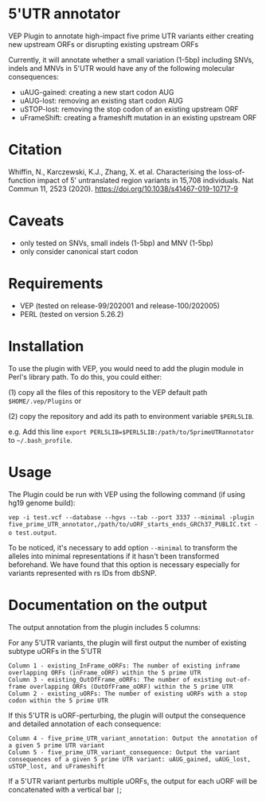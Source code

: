 # 5'UTR annotator
VEP Plugin to annotate high-impact five prime UTR variants either creating new upstream ORFs or disrupting existing upstream ORFs

Currently, it will annotate whether a small variation (1-5bp) including SNVs, indels and MNVs in 5'UTR would have any of the following molecular consequences:

 - uAUG-gained: creating a new start codon AUG
 - uAUG-lost: removing an existing start codon AUG
 - uSTOP-lost: removing the stop codon of an existing upstream ORF
 - uFrameShift: creating a frameshift mutation in an existing upstream ORF 

# Citation

Whiffin, N., Karczewski, K.J., Zhang, X. et al. Characterising the loss-of-function impact of 5’ untranslated region variants in 15,708 individuals. Nat Commun 11, 2523 (2020). https://doi.org/10.1038/s41467-019-10717-9


# Caveats 
- only tested on SNVs, small indels (1-5bp) and MNV (1-5bp)
- only consider canonical start codon

# Requirements
- VEP (tested on release-99/202001 and release-100/202005)
- PERL (tested on version 5.26.2)

# Installation
To use the plugin with VEP, you would need to add the plugin module in Perl's library path. To do this, you could either: 

(1) copy all the files of this repository to the VEP default path `$HOME/.vep/Plugins` or

(2) copy the repository and add its path to environment variable `$PERL5LIB`. 

e.g. Add this line `export PERL5LIB=$PERL5LIB:/path/to/5primeUTRannotator` to `~/.bash_profile`.

# Usage
The Plugin could be run with VEP using the following command (if using hg19 genome build): 

`vep -i test.vcf --database --hgvs --tab --port 3337 --minimal -plugin five_prime_UTR_annotator,/path/to/uORF_starts_ends_GRCh37_PUBLIC.txt -o test.output`. 

To be noticed, it's necessary to add option `--minimal` to transform the alleles into minimal representations if it hasn't been transformed beforehand. We have found that this option is necessary especially for variants represented with rs IDs from dbSNP. 


# Documentation on the output

The output annotation from the plugin includes 5 columns: 

For any 5'UTR variants, the plugin will first output the number of existing subtype uORFs in the 5'UTR

    Column 1 - existing_InFrame_oORFs: The number of existing inframe overlapping ORFs (inFrame_oORF) within the 5 prime UTR
    Column 3 - existing_OutOfFrame_oORFs: The number of existing out-of-frame overlapping ORFs (OutOfFrame_oORF) within the 5 prime UTR
    Column 2 - existing_uORFs: The number of existing uORFs with a stop codon within the 5 prime UTR

If this 5'UTR is uORF-perturbing, the plugin will output the consequence and detailed annotation of each consequence: 

	Column 4 - five_prime_UTR_variant_annotation: Output the annotation of a given 5 prime UTR variant
    Column 5 - five_prime_UTR_variant_consequence: Output the variant consequences of a given 5 prime UTR variant: uAUG_gained, uAUG_lost, uSTOP_lost, and uFrameshift

If a 5'UTR variant perturbs multiple uORFs, the output for each uORF will be concatenated with a vertical bar `|`; 




